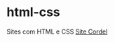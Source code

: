 # html-css
 Sites com HTML e CSS
<a href="https://github.com/Ricardojrc/html-css/tree/main/Cordel-moderno" target="_blank">Site Cordel</a>
